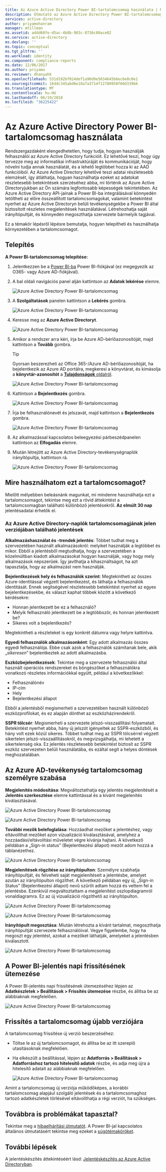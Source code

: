 ```yaml
---
title: Az Azure Active Directory Power BI-tartalomcsomag használata | Microsoft Docs
description: Útmutató az Azure Active Directory Power BI-tartalomcsomag használatához | Microsoft Docs
services: active-directory
author: priyamohanram
manager: mtillman
ms.assetid: addd60fe-d5ac-4b8b-983c-0736c80ace02
ms.service: active-directory
ms.devlang: ''
ms.topic: conceptual
ms.tgt_pltfrm: ''
ms.workload: identity
ms.component: compliance-reports
ms.date: 12/06/2017
ms.author: priyamo
ms.reviewer: dhanyahk
ms.openlocfilehash: 531d192bf024def1a90d9e5034645b6ec6e0c0e1
ms.sourcegitcommit: 16ddc345abd6e10a7a3714f12780958f60d339b6
ms.translationtype: MT
ms.contentlocale: hu-HU
ms.lasthandoff: 06/19/2018
ms.locfileid: "36225422"
---
```

# <a name="how-to-use-the-azure-active-directory-power-bi-content-pack"></a>Az Azure Active Directory Power BI-tartalomcsomag használata

Rendszergazdaként elengedhetetlen, hogy tudja, hogyan használják felhasználói az Azure Active Directory funkcióit. Ez lehetővé teszi, hogy úgy tervezze meg az informatikai infrastruktúráját és kommunikációját, hogy növelni tudja annak használatát, és a lehető legtöbbet hozza ki az AAD funkcióiból. Az Azure Active Directory lehetővé teszi adatai részletesebb elemzését, így átláthatja, hogyan használhatja ezeket az adatokat részletesebb betekintések szerzéséhez abba, mi történik az Azure Active Directoryjukban az Ön számára legfontosabb képességek tekintetében.  Az Azure Active Directory API-jainak a Power BI-ba integrálásával könnyedén letöltheti az előre összeállított tartalomcsomagokat, valamint betekintést nyerhet az Azure Active Directoryn belüli tevékenységekbe a Power BI által biztosított részletes megjelenítések használatával. Létrehozhatja saját irányítópultját, és könnyedén megoszthatja szervezete bármelyik tagjával. 

Ez a témakör lépésről lépésre bemutatja, hogyan telepítheti és használhatja környezetében a tartalomcsomagot.

## <a name="installation"></a>Telepítés  

**A Power BI-tartalomcsomag telepítése:**

1. Jelentkezzen be a [Power BI-ba](https://app.powerbi.com/groups/me/getdata/services) Power BI-fiókjával (ez megegyezik az O365- vagy Azure AD-fiókjával).

2. A bal oldali navigációs panel alján kattintson az **Adatok lekérése** elemre.

    ![Azure Active Directory Power BI-tartalomcsomag](./media/active-directory-reporting-power-bi-content-pack-how-to/01.png)
 
3. A **Szolgáltatások** panelen kattintson a **Lekérés** gombra.
   
    ![Azure Active Directory Power BI-tartalomcsomag](./media/active-directory-reporting-power-bi-content-pack-how-to/02.png)

4.  Keresse meg az **Azure Active Directoryt**.

    ![Azure Active Directory Power BI-tartalomcsomag](./media/active-directory-reporting-power-bi-content-pack-how-to/03.png)
 
5.  Amikor a rendszer arra kéri, írja be Azure AD-bérlőazonosítóját, majd kattintson a **Tovább** gombra.

    > [!TIP] 
    > Gyorsan beszerezheti az Office 365-/Azure AD-bérlőazonosítóját, ha bejelentkezik az Azure AD portálra, megkeresi a könyvtárat, és kimásolja a **könyvtár-azonosítót** a [**Tulajdonságok** oldalról](https://portal.azure.com/#blade/Microsoft_AAD_IAM/ActiveDirectoryMenuBlade/Properties).

    ![Azure Active Directory Power BI-tartalomcsomag](./media/active-directory-reporting-power-bi-content-pack-how-to/04.png) 

6.  Kattintson a **Bejelentkezés** gombra. 
 
    ![Azure Active Directory Power BI-tartalomcsomag](./media/active-directory-reporting-power-bi-content-pack-how-to/05.png) 



7.  Írja be felhasználónevét és jelszavát, majd kattintson a **Bejelentkezés** gombra.
 
    ![Azure Active Directory Power BI-tartalomcsomag](./media/active-directory-reporting-power-bi-content-pack-how-to/06.png) 

8.  Az alkalmazással kapcsolatos beleegyezési párbeszédpanelen kattintson az **Elfogadás** elemre.
 
9.  Miután létrejött az Azure Active Directory-tevékenységnaplók irányítópultja, kattintson rá.
 
    ![Azure Active Directory Power BI-tartalomcsomag](./media/active-directory-reporting-power-bi-content-pack-how-to/08.png) 

## <a name="what-can-i-do-with-this-content-pack"></a>Mire használhatom ezt a tartalomcsomagot?

Mielőtt mélyebben beleásnánk magunkat, mi mindenre használhatja ezt a tartalomcsomagot, tekintse meg ezt a rövid áttekintést a tartalomcsomagban található különböző jelentésekről. **Az elmúlt 30 nap** jelentésadatai érhetők el.

### <a name="reports-included-in-this-version-of-azure-active-directory-logs-content-pack"></a>Az Azure Active Directory-naplók tartalomcsomagjának jelen verziójában található jelentések

**Alkalmazáshasználat és -trendek jelentés**: Többet tudhat meg a szervezetében használt alkalmazásokról: melyiket használják a legtöbbet és mikor. Ebből a jelentésből megtudhatja, hogy a szervezetében a közelmúltban kiadott alkalmazásokat hogyan használják, vagy hogy mely alkalmazások népszerűek. Így javíthatja a kihasználtságot, ha azt tapasztalja, hogy az alkalmazást nem használják.

**Bejelentkezések hely és felhasználók szerint**: Megtekintheti az összes Azure-identitással végzett bejelentkezést, és láthatja a felhasználók identitását. Ennek segítségével részletesebb betekintést nyerhet az egyes bejelentkezésekbe, és választ kaphat többek között a következő kérdésekre:

- Honnan jelentkezett be ez a felhasználó?
- Melyik felhasználó jelentkezett be a legtöbbször, és honnan jelentkezett be? 
- Sikeres volt a bejelentkezés?  
 
Megtekintheti a részleteket is egy konkrét dátumra vagy helyre kattintva.

**Egyedi felhasználók alkalmazásonként**: Egy adott alkalmazás összes egyedi felhasználója. Ebbe csak azok a felhasználók számítanak bele, akik „*sikeresen*” bejelentkeztek az adott alkalmazásba.

**Eszközbejelentkezések**: Tekintse meg a szervezete felhasználói által használt operációs rendszereket és böngészőket a felhasználókra vonatkozó részletes információkkal együtt, például a következőkkel:

- Felhasználónév
- IP-cím
- Hely 
- Bejelentkezési állapot 

Ebből a jelentésből megismerheti a szervezetében használt különböző eszközprofilokat, és ez alapján dönthet az eszközházirendekről.

**SSPR tölcsér**: Megismerheti a szervezete jelszó-visszaállítási folyamatait. Betekintést nyerhet abba, hány új jelszót igényeltek az SSPR-eszközből, és hány volt ezek közül sikeres. Többet tudhat meg az SSPR tölcsérrel végzett sikertelen jelszó-visszaállításokról, és megvizsgálhatja, mi lehetett a sikertelenség oka. Ez jelentés részletesebb betekintést biztosít az SSPR eszköz szervezeten belüli használatába, és ezáltal segít a helyes döntések meghozatalában.

## <a name="customizing-azure-ad-activity-content-pack"></a>Az Azure AD-tevékenység tartalomcsomag személyre szabása

**Megjelenítés módosítása**: Megváltoztathatja egy jelentés megjelenítését a **Jelentés szerkesztése** elemre kattintással és a kívánt megjelenítés kiválasztásával.
 
![Azure Active Directory Power BI-tartalomcsomag](./media/active-directory-reporting-power-bi-content-pack-how-to/09.png) 
 
![Azure Active Directory Power BI-tartalomcsomag](./media/active-directory-reporting-power-bi-content-pack-how-to/10.png) 

**További mezők belefoglalása**: Hozzáadhat mezőket a jelentéshez, vagy eltávolíthat mezőket azon vizualizáció kiválasztásával, amelyhez a hozzáadási/eltávolítási műveletet végre kívánja hajtani. A következő példában a „Sign-in status” (Bejelentkezési állapot) mezőt adom hozzá a táblanézethez. 
 
![Azure Active Directory Power BI-tartalomcsomag](./media/active-directory-reporting-power-bi-content-pack-how-to/11.png) 

**Megjelenítések rögzítése az irányítópulton**: Személyre szabhatja irányítópultját, és felveheti saját megjelenítéseit a jelentésbe, amelyet azután az irányítópulton rögzíthet. A következő példában egy új, „Sign-in Status” (Bejelentkezési állapot) nevű szűrőt adtam hozzá és vettem fel a jelentésbe. Ezenkívül megváltoztattam a megjelenítést oszlopdiagramról vonaldiagramra. Ez az új vizualizáció rögzíthető az irányítópulton.

![Azure Active Directory Power BI-tartalomcsomag](./media/active-directory-reporting-power-bi-content-pack-how-to/12.png) 

![Azure Active Directory Power BI-tartalomcsomag](./media/active-directory-reporting-power-bi-content-pack-how-to/13.png) 
 

 


**Irányítópult megosztása**: Miután létrehozta a kívánt tartalmat, megoszthatja irányítópultját szervezete felhasználóival. Vegye figyelembe, hogy ha megoszt egy jelentést, azokat a mezőket láthatják, amelyeket a jelentésben kiválasztott.
 
![Azure Active Directory Power BI-tartalomcsomag](./media/active-directory-reporting-power-bi-content-pack-how-to/14.png) 



## <a name="scheduling-a-daily-refresh-of-your-power-bi-report"></a>A Power BI-jelentés napi frissítésének ütemezése

A Power BI-jelentés napi frissítésének ütemezéséhez lépjen az **Adatkészletek > Beállítások > Frissítés ütemezése** részbe, és állítsa be az alábbiaknak megfelelően.
 
![Azure Active Directory Power BI-tartalomcsomag](./media/active-directory-reporting-power-bi-content-pack-how-to/15.png) 

## <a name="updating-to-newer-version-of-content-pack"></a>Frissítés a tartalomcsomag újabb verziójára

A tartalomcsomag frissítése új verzió beszerzéséhez:

- Töltse le az új tartalomcsomagot, és állítsa be az itt szereplő utasításoknak megfelelően.

- Ha elkészült a beállítással, lépjen az **Adatforrás > Beállítások > Adatforráshoz tartozó hitelesítő adatok** részbe, és adja meg újra a hitelesítő adatait az alábbiaknak megfelelően.

    ![Azure Active Directory Power BI-tartalomcsomag](./media/active-directory-reporting-power-bi-content-pack-how-to/16.png) 

Amint a tartalomcsomag új verziója működőképes, a korábbi tartalomcsomag alapjául szolgáló jelentések és a tartalomcsomaghoz tartozó adatkészletek törlésével eltávolíthatja a régi verziót, ha szükséges.

## <a name="still-having-issues"></a>Továbbra is problémákat tapasztal? 

Tekintse meg a [hibaelhárítási útmutatót](active-directory-reporting-troubleshoot-content-pack.md). A Power BI-jal kapcsolatos általános útmutatásért tekintse meg ezeket a [súgótémaköröket](https://powerbi.microsoft.com/en-us/documentation/powerbi-service-get-started/).
 

## <a name="next-steps"></a>További lépések

A jelentéskészítés áttekintéséért lásd: [Jelentéskészítés az Azure Active Directoryban](active-directory-reporting-azure-portal.md).
